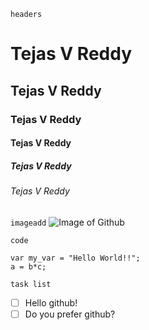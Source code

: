 `headers`
# Tejas V Reddy #
## Tejas V Reddy ##
### Tejas V Reddy ###
#### Tejas V Reddy ####
##### Tejas V Reddy #####
###### Tejas V Reddy ######

`imageadd`
![Image of Github](https://jaredchu.com/wp-content/uploads/2020/09/github-wallpaper-uhd-4k-3840x2160-2.jpg)

`code`
```JS
var my_var = "Hello World!!";
a = b*c;
```
`task list`
- [ ] Hello github!
- [ ] Do you prefer github? 
